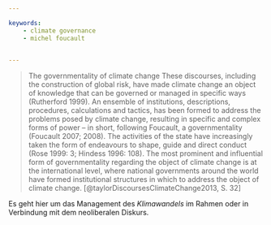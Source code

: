 ```yaml
---

keywords:
    - climate governance
    - michel foucault
    

---
```

> The governmentality of climate change These discourses, including the construction of global risk, have made climate change an object of knowledge that can be governed or managed in specific ways (Rutherford 1999). An ensemble of institutions, descriptions, procedures, calculations and tactics, has been formed to address the problems posed by climate change, resulting in specific and complex forms of power – in short, following Foucault, a governmentality (Foucault 2007; 2008). The activities of the state have increasingly taken the form of endeavours to shape, guide and direct conduct (Rose 1999: 3; Hindess 1996: 108). The most prominent and influential form of governmentality regarding the object of climate change is at the international level, where national governments around the world have formed institutional structures in which to address the object of climate change. [@taylorDiscoursesClimateChange2013, S. 32]

Es geht hier um das Management des *Klimawandels* im Rahmen oder in Verbindung mit dem neoliberalen Diskurs.